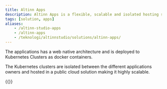 ```yaml
---
title: Altinn Apps
description: Altinn Apps is a flexible, scalable and isolated hosting solution where apps created in Altinn Studio is deployed.
tags: [solution, apps]
aliases:
    - /altinn-studio-apps
    - /altinn-apps
    - /teknologi/altinnstudio/solutions/altinn-apps/
---
```


The applications has a web native architecture and is deployed to Kubernetes Clusters as docker containers.

The Kubernetes clusters are isolated between the different applications owners and hosted in a public cloud solution making it highly scalable. 

{{<children>}}